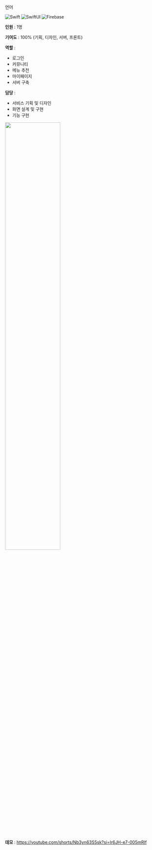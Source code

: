 언어

![Swift](https://img.shields.io/badge/Swift-F05138?style=flat&logo=Swift&logoColor=white)
![SwiftUI](https://img.shields.io/badge/SwfitUI-F05138?style=flat&logo=SwfitUI&logoColor=white)
![Firebase](https://img.shields.io/badge/Firebase-FCA28?style=flat&logo=Firebase&logoColor=white)

**인원** : 1명

**기여도** : 100% (기획, 디자인, 서버, 프론트)

**역할** : 
- 로그인
- 커뮤니티
- 메뉴 추천
- 마이페이지
- 서버 구축

**담당** : 
- 서비스 기획 및 디자인
- 화면 설계 및 구현
- 기능 구현
<img src="https://github.com/Park-kxng/TODAY-EATS/assets/114843604/1be5015e-371d-46d7-9321-706e2e4d4e81" width="60%" height="60%">

**데모** :
https://youtube.com/shorts/Nb3yn63S5sk?si=lr6JH-e7-005mRIf
